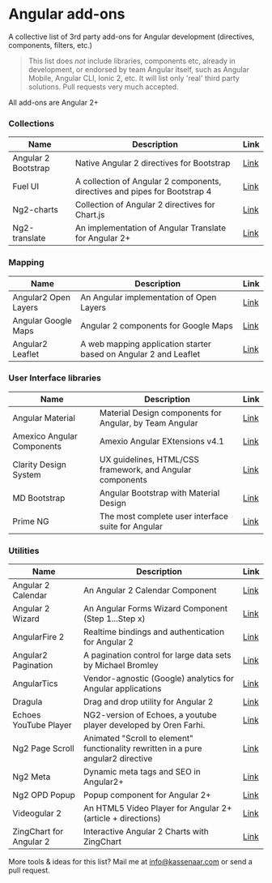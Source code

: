 # Angular add-ons

A collective list of 3rd party add-ons for Angular development (directives, components, filters, etc.)

> This list does *not* include libraries, components etc, already in development, or endorsed by team Angular itself, 
   such as Angular Mobile, Angular CLI, Ionic 2, etc. It will list only 'real' third party solutions. 
   Pull requests very much accepted.

All add-ons are Angular 2+

### Collections
| Name | Description | Link |
|---|---|---|
| Angular 2 Bootstrap | Native Angular 2 directives for Bootstrap | [Link](http://valor-software.com/ng2-bootstrap/#/)|
| Fuel UI | A collection of Angular 2 components, directives and pipes for Bootstrap 4 | [Link](http://fuelinteractive.github.io/fuel-ui/)|
| Ng2-charts | Collection of Angular 2  directives for Chart.js | [Link](http://valor-software.com/ng2-charts/)|
| Ng2-translate | An implementation of Angular Translate for Angular 2+ | [Link](https://www.npmjs.com/package/ng2-translate)|

### Mapping
| Name | Description | Link |
|---|---|---|
| Angular2 Open Layers | An Angular implementation of Open Layers | [Link](https://www.npmjs.com/package/angular2-openlayers)|
| Angular Google Maps | Angular 2 components for Google Maps | [Link](https://angular-maps.com/)|
| Angular2 Leaflet | A web mapping application starter based on Angular 2 and Leaflet | [Link](https://github.com/haoliangyu/angular2-leaflet-starter)|

### User Interface libraries
| Name | Description | Link |
|---|---|---|
| Angular Material | Material Design components for Angular, by Team Angular | [Link](https://material.angular.io/)|
| Amexico Angular Components | Amexio Angular EXtensions v4.1 | [Link](https://amexio.org/api/v4.1/index.html#/getting-started)|
| Clarity Design System | UX guidelines, HTML/CSS framework, and Angular components | [Link](https://vmware.github.io/clarity/)|
| MD Bootstrap | Angular Bootstrap with Material Design | [Link](https://mdbootstrap.com/angular/)|
| Prime NG | The most complete user interface suite for Angular | [Link](https://www.primefaces.org/primeng/#/)|


### Utilities
| Name | Description | Link |
|---|---|---|
| Angular 2 Calendar | An Angular 2 Calendar Component | [Link](https://mattlewis92.github.io/angular2-calendar/demo/)|
| Angular 2 Wizard | An Angular Forms Wizard Component (Step 1...Step x) | [Link](https://www.npmjs.com/package/angular2-wizard)|
| AngularFire 2| Realtime bindings and authentication for Angular 2 | [Link](https://angularfire2.com/api/)|
| Angular2 Pagination | A pagination control for large data sets by Michael Bromley | [Link](http://michaelbromley.github.io/ng2-pagination/)|
| AngularTics | Vendor-agnostic (Google) analytics for Angular applications| [Link](https://github.com/angulartics/angulartics2)|
| Dragula | Drag and drop utility for Angular 2 | [Link](https://github.com/valor-software/ng2-dragula)|
| Echoes YouTube Player | NG2-version of Echoes, a youtube player developed by Oren Farhi.| [Link](https://github.com/orizens/echoes-ng2)|
| Ng2 Page Scroll | Animated "Scroll to element" functionality rewritten in a pure angular2 directive |[Link](https://github.com/Nolanus/ng2-page-scroll)|
| Ng2 Meta | Dynamic meta tags and SEO in Angular2+ | [Link](https://github.com/vinaygopinath/ng2-meta)|
| Ng2 OPD Popup |Popup component for Angular 2+ | [Link](https://www.npmjs.com/package/ng2-opd-popup)|
| Videogular 2 | An HTML5 Video Player for Angular 2+ (article + directions) | [Link](https://www.toptal.com/angular-js/angular-video-player-videogular)|
| ZingChart for Angular 2 | Interactive Angular 2 Charts with ZingChart | [Link](https://scotch.io/tutorials/interactive-angular-2-charts-with-zingchart)|

More tools & ideas for this list? Mail me at info@kassenaar.com or send a pull request.
